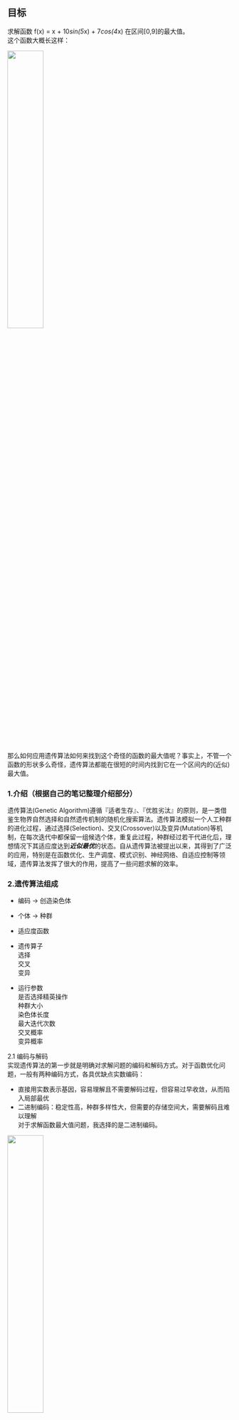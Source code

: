 ## 目标
求解函数 f(x) = x + 10*sin(5*x) + 7*cos(4*x) 在区间[0,9]的最大值。   
这个函数大概长这样：   
 
<img src="https://i.loli.net/2021/10/28/KYWdCgvPM2GB7r8.png" width="40%">

那么如何应用遗传算法如何来找到这个奇怪的函数的最大值呢？事实上，不管一个函数的形状多么奇怪，遗传算法都能在很短的时间内找到它在一个区间内的(近似)最大值。

### 1.介绍（根据自己的笔记整理介绍部分）
遗传算法(Genetic Algorithm)遵循『适者生存』、『优胜劣汰』的原则，是一类借鉴生物界自然选择和自然遗传机制的随机化搜索算法。遗传算法模拟一个人工种群的进化过程，通过选择(Selection)、交叉(Crossover)以及变异(Mutation)等机制，在每次迭代中都保留一组候选个体，重复此过程，种群经过若干代进化后，理想情况下其适应度达到***近似最优***的状态。自从遗传算法被提出以来，其得到了广泛的应用，特别是在函数优化、生产调度、模式识别、神经网络、自适应控制等领域，遗传算法发挥了很大的作用，提高了一些问题求解的效率。

### 2.遗传算法组成

* 编码 -> 创造染色体
* 个体 -> 种群
* 适应度函数

* 遗传算子  
选择  
交叉  
变异  


* 运行参数  
是否选择精英操作   
种群大小   
染色体长度   
最大迭代次数   
交叉概率  
变异概率   

2.1 编码与解码   
实现遗传算法的第一步就是明确对求解问题的编码和解码方式。对于函数优化问题，一般有两种编码方式，各具优缺点实数编码：   
* 直接用实数表示基因，容易理解且不需要解码过程，但容易过早收敛，从而陷入局部最优     
* 二进制编码：稳定性高，种群多样性大，但需要的存储空间大，需要解码且难以理解   
对于求解函数最大值问题，我选择的是二进制编码。   

<img src="https://i.loli.net/2021/10/28/UlHFfMc1spQBxCj.png" width="40%">

以我们的目标函数 f(x) = x + 10sin(5x) + 7cos(4x), x∈[0,9] 为例。  
假如设定求解的精度为小数点后4位，可以将x的解空间划分为(9-0)×(1e+4)=90000个等分。   
`2^16<90000<2^17`，需要17位二进制数来表示这些解。   
换句话说，一个解的编码就是一个17位的二进制串。  
一开始，这些二进制串是随机生成的。  
一个这样的二进制串代表一条染色体串，这里染色体串的长度为17。  对于任何一条这样的染色体chromosome，如何将它复原(解码)到[0,9]这个区间中的数值呢？  对于本问题，我们可以采用以下公式来解码：  
`x = 0 + decimal(chromosome)×(9-0)/(2^17-1)`   
`decimal( ):` 将二进制数转化为十进制数
一般化解码公式：
`f(x), x∈[lower_bound, upper_bound]
x = lower_bound + decimal(chromosome)×(upper_bound-lower_bound)/(2^chromosome_size-1)
`   
* lower_bound: 函数定义域的下限
* upper_bound: 函数定义域的上限
* chromosome_size: 染色体的长度  
通过上述公式，我们就可以成功地将二进制染色体串解码成[0,9]区间中的十进制实数解。   

2.2 个体与种群   
『染色体』表达了某种特征，这种特征的载体，称为『个体』。
对于本次实验所要解决的一元函数最大值求解问题，个体可以用上一节构造的染色体表示，一个个体里有一条染色体。许多这样的个体组成了一个种群，其含义是一个一维点集(x轴上[0,9]的线段)。

2.3 适应度函数  
遗传算法中，一个个体(解)的好坏用适应度函数值来评价，在本问题中，f(x)就是适应度函数。适应度函数值越大，解的质量越高。适应度函数是遗传算法进化的驱动力，也是进行自然选择的唯一标准，它的设计应结合求解问题本身的要求而定。  

2.4 遗传算子  
我们希望有这样一个种群，它所包含的个体所对应的函数值都很接近于f(x)在[0,9]上的最大值，但是这个种群一开始可能不那么优秀，因为个体的染色体串是随机生成的。如何让种群变得优秀呢？不断的进化。每一次进化都尽可能保留种群中的优秀个体，淘汰掉不理想的个体，并且在优秀个体之间进行染色体交叉，有些个体还可能出现变异。种群的每一次进化，都会产生一个最优个体。种群所有世代的最优个体，可能就是函数f(x)最大值对应的定义域中的点。如果种群无休止地进化，那总能找到最好的解。但实际上，我们的时间有限，通常在得到一个看上去不错的解时，便终止了进化。对于给定的种群，如何赋予它进化的能力呢？   

<img src="https://i.loli.net/2021/10/28/UHq8SZaiw5VYyJN.png" width="70%">

一般来说，`交叉概率(cross_rate)比较大，变异概率(mutate_rate)`极低。像求解函数最大值这类问题，我设置的`交叉概率(cross_rate)是0.6，变异概率(mutate_rate)是0.01`。因为遗传算法相信2条优秀的父母染色体交叉更有可能产生优秀的后代，而变异的话产生优秀后代的可能性极低，不过也有存在可能一下就变异出非常优秀的后代。这也是符合自然界生物进化的特征的。

### 3、遗传算法的流程

<img src="https://i.loli.net/2021/10/28/7uLYqMBOtQWVIkZ.png" width="40%">

测试结果   
* 最优个体：00011111011111011   
* 最优适应度：24.8554    
* 最优个体对应自变量值：7.8569 
达到最优结果需要的迭代次数：多次实验后发现，达到收敛的迭代次数从20次到一百多次不等迭代次数与平均适应度关系曲线（横轴：迭代次数，纵轴：平均适应度）

### 在 MATLAB 中使用 GA 工具

1. 打开 Optimization 工具，在 Solver 中选择 ga - genetic algorithm，在 Fitness function 中填入 @target   
2. 在你的工程文件夹中新建 target.m，注意MATLAB的当前路径是你的工程文件夹所在路径   
3. 在 target.m 中写下适应度函数，比如
`function [ y ] = target(x)
y = -x-10*sin(5*x)-7*cos(4*x);
end`   

*MATLAB中的GA只求解函数的(近似)最小值，所以先要将目标函数取反。  

4. 打开 Optimization 工具，输入变量个数(Number of variables) 和 自变量定义域(Bounds) 的值，点击 Start，遗传算法就跑起来了。   
5最终在输出框中可以看到函数的(近似)最小值，和达到这一程度的迭代次数(Current iteration)和最终自变量的值(Final point)   
5. 在 Optimization - ga 工具中，有许多选项。通过这些选项，可以设置下列属性   

* 种群(Population)
* 选择(Selection)
* 交叉(Crossover)
* 变异(Mutation)
* 停止条件(Stopping criteria)
* 画图函数(Plot functions)








